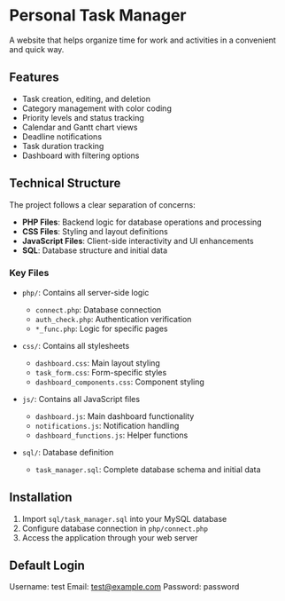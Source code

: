 # Personal Task Manager

A website that helps organize time for work and activities in a convenient and quick way.

## Features

- Task creation, editing, and deletion
- Category management with color coding
- Priority levels and status tracking
- Calendar and Gantt chart views
- Deadline notifications
- Task duration tracking
- Dashboard with filtering options

## Technical Structure

The project follows a clear separation of concerns:

- **PHP Files**: Backend logic for database operations and processing
- **CSS Files**: Styling and layout definitions
- **JavaScript Files**: Client-side interactivity and UI enhancements
- **SQL**: Database structure and initial data

### Key Files

- `php/`: Contains all server-side logic
  - `connect.php`: Database connection
  - `auth_check.php`: Authentication verification
  - `*_func.php`: Logic for specific pages

- `css/`: Contains all stylesheets
  - `dashboard.css`: Main layout styling
  - `task_form.css`: Form-specific styles
  - `dashboard_components.css`: Component styling

- `js/`: Contains all JavaScript files
  - `dashboard.js`: Main dashboard functionality
  - `notifications.js`: Notification handling
  - `dashboard_functions.js`: Helper functions

- `sql/`: Database definition
  - `task_manager.sql`: Complete database schema and initial data

## Installation

1. Import `sql/task_manager.sql` into your MySQL database
2. Configure database connection in `php/connect.php`
3. Access the application through your web server

## Default Login

Username: test
Email: test@example.com
Password: password
